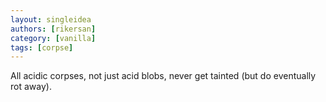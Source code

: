 ```yaml
---
layout: singleidea
authors: [rikersan]
category: [vanilla]
tags: [corpse]
---
```

All acidic corpses, not just acid blobs, never get tainted (but do eventually rot away).
